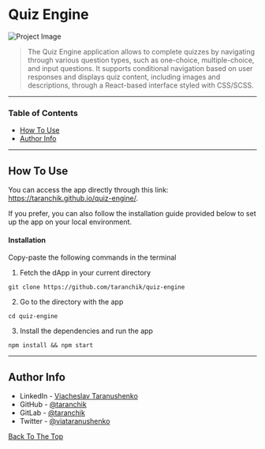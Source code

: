 # Quiz Engine

![Project Image](https://i.imgur.com/ZFcfPln.png)

> The Quiz Engine application allows to complete quizzes by navigating through various question types, such as one-choice, multiple-choice, and input questions. It supports conditional navigation based on user responses and displays quiz content, including images and descriptions, through a React-based interface styled with CSS/SCSS.

---

### Table of Contents

- [How To Use](#how-to-use)
- [Author Info](#author-info)

---

## How To Use

You can access the app directly through this link: https://taranchik.github.io/quiz-engine/.

If you prefer, you can also follow the installation guide provided below to set up the app on your local environment.

#### Installation

Copy-paste the following commands in the terminal

1. Fetch the dApp in your current directory

```
git clone https://github.com/taranchik/quiz-engine
```

2. Go to the directory with the app

```
cd quiz-engine
```

3. Install the dependencies and run the app

```
npm install && npm start
```

---

## Author Info

- LinkedIn - [Viacheslav Taranushenko](https://www.linkedin.com/in/viacheslav-taranushenko-727466187/)
- GitHub - [@taranchik](https://github.com/taranchik)
- GitLab - [@taranchik](https://gitlab.com/taranchik)
- Twitter - [@viataranushenko](https://twitter.com/viataranushenko)

[Back To The Top](#dapp-choose-wallet)
